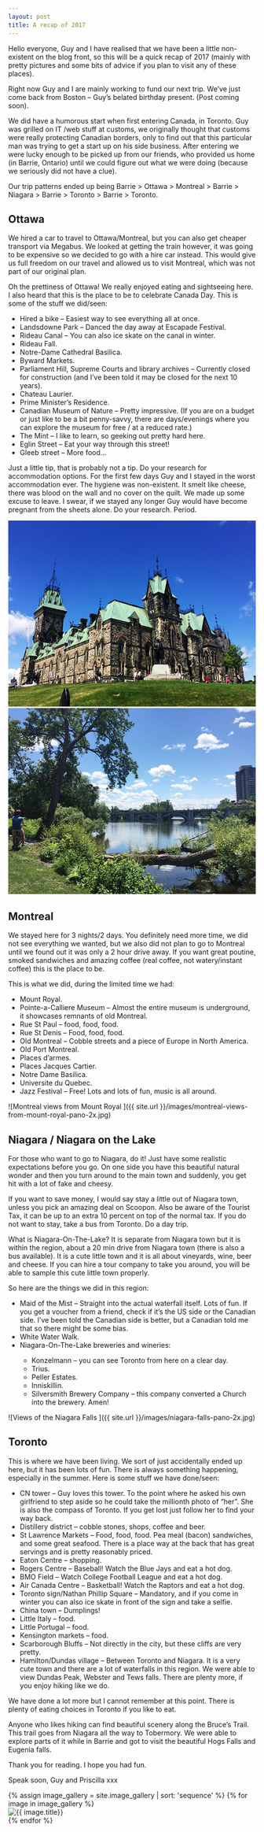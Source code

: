 ```yaml
---
layout: post
title: A recap of 2017
---
```


<p class="article-intro">Hello everyone, Guy and I have realised that we have been a little non-existent on the blog front, so this will be a quick recap of 2017 (mainly with pretty pictures and some bits of advice if you plan to visit any of these places).</p>

Right now Guy and I are mainly working to fund our next trip. We’ve just come back from Boston – Guy’s belated birthday present. (Post coming soon).

We did have a humorous start when first entering Canada, in Toronto. Guy was grilled on IT /web stuff at customs, we originally thought that customs were really protecting Canadian borders, only to find out that this particular man was trying to get a start up on his side business. After entering we were lucky enough to be picked up from our friends, who provided us home (in Barrie, Ontario) until we could figure out what we were doing (because we seriously did not have a clue).

Our trip patterns ended up being Barrie > Ottawa > Montreal > Barrie > Niagara > Barrie > Toronto > Barrie > Toronto.

<h2>Ottawa</h2>

We hired a car to travel to Ottawa/Montreal, but you can also get cheaper transport via Megabus. We looked at getting the train however, it was going to be expensive so we decided to go with a hire car instead. This would give us full freedom on our travel and allowed us to visit Montreal, which was not part of our original plan.

Oh the prettiness of Ottawa! We really enjoyed eating and sightseeing here. I also heard that this is the place to be to celebrate Canada Day. This is some of the stuff we did/seen:

<ul>
<li>Hired a bike – Easiest way to see everything all at once.</li>
<li>Landsdowne Park – Danced the day away at Escapade Festival.</li>
<li>Rideau Canal – You can also ice skate on the canal in winter.</li>
<li>Rideau Fall.</li>
<li>Notre-Dame Cathedral Basilica.</li>
<li>Byward Markets.</li>
<li>Parliament Hill, Supreme Courts and library archives – Currently closed for construction (and I’ve been told it may be closed for the next 10 years).</li>
<li>Chateau Laurier.</li>
<li>Prime Minister’s Residence.</li>
<li>Canadian Museum of Nature – Pretty impressive. (If you are on a budget or just like to be a bit penny-savvy, there are days/evenings where you can explore the museum for free / at a reduced rate.)</li>
<li>The Mint –  I like to learn, so geeking out pretty hard here.</li>
<li>Eglin Street – Eat your way through this street!</li>
<li>Gleeb street – More food…</li>
</ul>

Just a little tip, that is probably not a tip. Do your research for accommodation options. For the first few days Guy and I stayed in the worst accommodation ever. The hygiene was non-existent. It smelt like cheese, there was blood on the wall and no cover on the quilt. We made up some excuse to leave. I swear, if we stayed any longer Guy would have become pregnant from the sheets alone. Do your research. Period.

<div class="gallery-2-col">
  <img src="/images/parliament-hill-east-block.jpg" alt="Parliament Hill East Block">
  <img src="/images/image-gallery/bike-riding-along-the-ottawa-river.jpg" alt="Bike Riding along the Ottawa River">
</div>

<h2>Montreal</h2>

We stayed here for 3 nights/2 days. You definitely need more time, we did not see everything we wanted, but we also did not plan to go to Montreal until we found out it was only a 2 hour drive away. If you want great poutine, smoked sandwiches and amazing coffee (real coffee, not watery/instant coffee) this is the place to be.

This is what we did, during the limited time we had:

<ul>
<li>Mount Royal.</li>
<li>Pointe-a-Calliere Museum – Almost the entire museum is underground, it showcases remnants of old Montreal.</li>
<li>Rue St Paul – food, food, food.</li>
<li>Rue St Denis – Food, food, food.</li>
<li>Old Montreal – Cobble streets and a piece of Europe in North America.</li>
<li>Old Port Montreal.</li>
<li>Places d’armes.</li>
<li>Places Jacques Cartier.</li>
<li>Notre Dame Basilica.</li>
<li>Universite du Quebec.</li>
<li>Jazz Festival – Free! Lots and lots of fun, music is all around.</li>
</ul>

![Montreal views from Mount Royal ]({{ site.url }}/images/montreal-views-from-mount-royal-pano-2x.jpg)

<h2>Niagara / Niagara on the Lake</h2>

For those who want to go to Niagara, do it! Just have some realistic expectations before you go. On one side you have this beautiful natural wonder and then you turn around to the main town and suddenly, you get hit with a lot of fake and cheesy.

If you want to save money, I would say stay a little out of Niagara town, unless you pick an amazing deal on Scoopon. Also be aware of the Tourist Tax, it can be up to an extra 10 percent on top of the normal tax. If you do not want to stay, take a bus from Toronto. Do a day trip.

What is Niagara-On-The-Lake? It is separate from Niagara town but it is within the region, about a 20 min drive from Niagara town (there is also a bus available). It is a cute little town and it is all about vineyards, wine, beer and cheese. If you can hire a tour company to take you around, you will be able to sample this cute little town properly.

So here are the things we did in this region:

<ul>
<li>Maid of the Mist – Straight into the actual waterfall itself. Lots of fun. If you get a voucher from a friend, check if it’s the US side or the Canadian side. I’ve been told the Canadian side is better, but a Canadian told me that so there might be some bias.</li>
<li>White Water Walk.</li>
<li>Niagara-On-The-Lake breweries and wineries:</li>
  <ul>
    <li>Konzelmann – you can see Toronto from here on a clear day.</li>
    <li>Trius.</li>
    <li>Peller Estates.</li>
    <li>Inniskillin.</li>
    <li>Silversmith Brewery Company – this company converted a Church into the brewery. Amen!</li>
  </ul>
</ul>

![Views of the Niagara Falls ]({{ site.url }}/images/niagara-falls-pano-2x.jpg)

<h2>Toronto</h2>

This is where we have been living. We sort of just accidentally ended up here, but it has been lots of fun. There is always something happening, especially in the summer. Here is some stuff we have done/seen:

<ul>
<li>CN tower – Guy loves this tower. To the point where he asked his own girlfriend to step aside so he could take the millionth photo of “her”. She is also the compass of Toronto. If you get lost just follow her to find your way back.</li>
<li>Distillery district – cobble stones, shops, coffee and beer.</li>
<li>St Lawrence Markets – Food, food, food. Pea meal (bacon) sandwiches, and some great seafood. There is a place way at the back that has great servings and is pretty reasonably priced.</li>
<li>Eaton Centre – shopping.</li>
<li>Rogers Centre – Baseball! Watch the Blue Jays and eat a hot dog.</li>
<li>BMO Field – Watch College Football League and eat a hot dog.</li>
<li>Air Canada Centre – Basketball! Watch the Raptors and eat a hot dog.</li>
<li>Toronto sign/Nathan Phillip Square – Mandatory, and if you come in winter you can also ice skate in front of the sign and take a selfie.</li>
<li>China town – Dumplings!</li>
<li>Little Italy – food.</li>
<li>Little Portugal – food.</li>
<li>Kensington markets – food.</li>
<li>Scarborough Bluffs – Not directly in the city, but these cliffs are very pretty.</li>
<li>Hamilton/Dundas village – Between Toronto and Niagara. It is a very cute town and there are a lot of waterfalls in this region. We were able to view Dundas Peak, Webster and Tews falls. There are plenty more, if you enjoy hiking like we do.</li>
</ul>

We have done a lot more but I cannot remember at this point. There is plenty of eating choices in Toronto if you like to eat.

Anyone who likes hiking can find beautiful scenery along the Bruce’s Trail. This trail goes from Niagara all the way to Tobermory. We were able to explore parts of it while in Barrie and got to visit the beautiful Hogs Falls and Eugenia falls.

Thank you for reading. I hope you had fun.

Speak soon,
Guy and Priscilla xxx

<div class="masonry">
{% assign image_gallery = site.image_gallery | sort: 'sequence' %}
{% for image in image_gallery %}
  <div class="item">
    <div class="item__content"><img src="{{ image.image_path }}" alt="{{ image.title}}"/></div>
  </div>
{% endfor %}  
</div>
